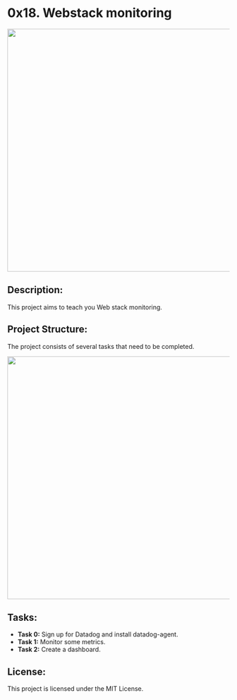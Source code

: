# 0x18. Webstack monitoring  

<p align="center"> <img src="https://s3.amazonaws.com/intranet-projects-files/holbertonschool-sysadmin_devops/281/hb3pAsO.png" width="550" higth="550">

## Description:

This project aims to teach you Web stack monitoring.

## Project Structure:

The project consists of several tasks that need to be completed.

<p align="center"> <img src="https://s3.amazonaws.com/intranet-projects-files/holbertonschool-sysadmin_devops/281/ktCXnhE.jpg" width="550" higth="550">


## Tasks:

- **Task 0:** Sign up for Datadog and install datadog-agent.
- **Task 1:** Monitor some metrics.
- **Task 2:** Create a dashboard.


## License:

This project is licensed under the MIT License.
